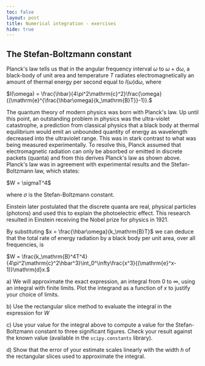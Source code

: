 ```yaml
---
toc: false
layout: post
title: Numerical integration - exercises
hide: true
---
```


## The Stefan-Boltzmann constant

Planck's law tells us that in the angular frequency interval $\omega$ to $\omega+\mathrm{d}\omega$, a black-body of unit area and temperature $T$ radiates electromagnetically an amount of thermal energy per second equal to $I(\omega)\mathrm{d}\omega$, where

$I(\omega) = \frac{\hbar}{4\pi^2\mathrm{c}^2}\frac{\omega}{(\mathrm{e}^{\frac{\hbar\omega}{k_\mathrm{B}T}}-1)}.$

The quantum theory of modern physics was born with Planck's law. Up until this point, an outstanding problem in physics was the ultra-violet catastrophe, a prediction from classical physics that a black body at thermal equilibrium would emit an unbounded quantity of energy as wavelength decreased into the ultraviolet range. This was in stark contrast to what was being measured experimentally. To resolve this, Planck assumed that electromagnetic radiation can only be absorbed or emitted in discrete packets (quanta) and from this derives Planck's law as shown above. Planck's law was in agreement with experimental results and the Stefan-Boltzmann law, which states:

$W = \sigmaT^4$

where $\sigma$ is the Stefan-Boltzmann constant.

Einstein later postulated that the discrete quanta are real, physical particles (photons) and used this to explain the photoelectric effect. This research resulted in Einstein receiving the Nobel prize for physics in 1921.

By substituting $x = \frac{\hbar\omega}{k_\mathrm{B}T}$ we can deduce that the total rate of energy radiation by a black body per unit area, over all frequencies, is

$W = \frac{k_\mathrm{B}^4T^4}{4\pi^2\mathrm{c}^2\hbar^3}\int_0^\infty\frac{x^3}{(\mathrm{e}^x-1)}\mathrm{d}x.$

a) We will approximate the exact expression, an integral from 0 to $\infty$, using an integral with finite limits. Plot the integrand as a function of $x$ to justify your choice of limits.

b) Use the rectangular slice method to evaluate the integral in the expression for $W$

c) Use your value for the integral above to compute a value for the Stefan-Boltzmann constant to three significant figures. Check your result against the known value (available in the `scipy.constants` library).

d) Show that the error of your estimate scales linearly with the width $h$ of the rectangular slices used to approximate the integral.
